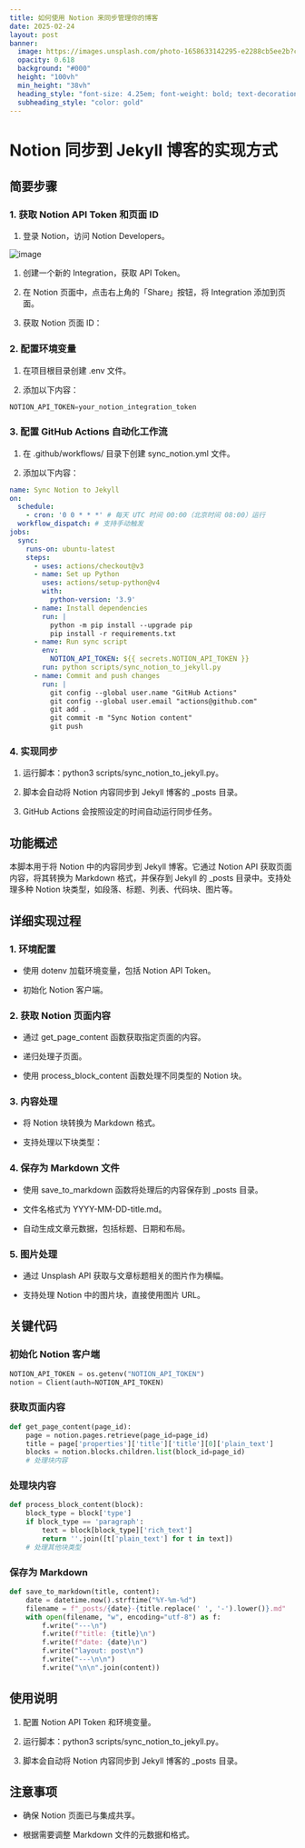```yaml
---
title: 如何使用 Notion 来同步管理你的博客
date: 2025-02-24
layout: post
banner:
  image: https://images.unsplash.com/photo-1658633142295-e2288cb5ee2b?crop=entropy&cs=tinysrgb&fit=max&fm=jpg&ixid=M3w2OTIwMzJ8MHwxfHJhbmRvbXx8fHx8fHx8fDE3NDA0MTQzNDB8&ixlib=rb-4.0.3&q=80&w=1080
  opacity: 0.618
  background: "#000"
  height: "100vh"
  min_height: "38vh"
  heading_style: "font-size: 4.25em; font-weight: bold; text-decoration: underline"
  subheading_style: "color: gold"
---
```


# Notion 同步到 Jekyll 博客的实现方式

## 简要步骤

### 1. 获取 Notion API Token 和页面 ID

1. 登录 Notion，访问 Notion Developers。

![image](https://prod-files-secure.s3.us-west-2.amazonaws.com/a7a0cc5a-89b9-4cda-8686-1fba0ca52f40/d19c1afe-dea5-4312-9333-786b0ba83054/image.png?X-Amz-Algorithm=AWS4-HMAC-SHA256&X-Amz-Content-Sha256=UNSIGNED-PAYLOAD&X-Amz-Credential=ASIAZI2LB466UT2OFDLO%2F20250224%2Fus-west-2%2Fs3%2Faws4_request&X-Amz-Date=20250224T162539Z&X-Amz-Expires=3600&X-Amz-Security-Token=IQoJb3JpZ2luX2VjEPj%2F%2F%2F%2F%2F%2F%2F%2F%2F%2FwEaCXVzLXdlc3QtMiJHMEUCIQDTG6v7EBBIzdEuK%2F64wh1m3pO%2BoCBEkMCOjAa1NI1uawIgS8ybHDMcxfqfUHn%2BMKwUu918aiYVz5ZbEn7LR7lt2Vwq%2FwMIMBAAGgw2Mzc0MjMxODM4MDUiDKnxB9zBos8jyQfsNCrcA%2B84%2BPxNbOVrefEa%2B7VSYuz2Js84BI6DdfLVd541iPoqmNxr6tHx4fQ%2BvNEuOM%2F%2F1KETDczjL1HpoVKMWgEnoFfrVDR71A4OriYLqv40e60oE1ktLPcCJyTUtDhZIwqQIypRjSAFDV2sa%2FtBdqpG723djs8%2F576VoJGwPpHYRouwh5Bsv3ZF4A34RJtAzDO9TJ8cOrskuLu2S36UoS0SJJSheanLhCHmYRUOH7F57fZD%2BB%2F4OxXTJKIvGvyjICgw4k3SbC4T0nJzj%2FusRxOlkswIvlKfus5YFWinJKMY%2BDFPAyjCEGPUJ9OiXBS%2FC2jkaffwoPiKUrp3uFmcNt%2FL%2BBlTXiQIa3OLuGiq2mH0wr5kEW5J8kPmaXWhqQX24XUxm6RSlsqAWvH2zG6nX2EnKvBqotYdQq6vstRK3D%2Bl274RlnPeJma9ldhAuiScHfzcfJ0qruZ6UIY2oeZLTsdYhwaoOBJgQVARIBrkMNo06aL%2FW2ktDrDFZs8IsV3h0njvsiTXCSoCbL%2B7ivz37KAx%2BmXcsL8%2B7AnLRYVdOrWrQBGTKe6QNsbyPqnTAIE9YaI2STzlw1TXn8PGrlPjNCwBpv%2FhBBmczVf7MS1f62paYRjCbgp%2BlR%2FF%2FqMnfvygMKac8r0GOqUBMf42AvWf8RYNedawUKi43pmYfli%2FjaOqWEKzxsjKYGuT34gdHz4Gx0NX7vMsfVQDOoejt6ZeyzF2eJjNSbM4rQbclBiXUsJM2RL%2BNbeY18qPkN6wG0a%2FXezF6kB6yr7Abd4Gf5HbBsOFSYyk%2BK1eZpP8bqN8gklit2O0Ke%2B36qS2WHUHvIw2u0A0A3R%2BktyaUkQG0zDcBvRigEBozByjZ%2FWddmo0&X-Amz-Signature=4a6fdbbec8b46d10d68d9bd183eeabe81a2970190d955f25d9261c141419c4fc&X-Amz-SignedHeaders=host&x-id=GetObject)

1. 创建一个新的 Integration，获取 API Token。

1. 在 Notion 页面中，点击右上角的「Share」按钮，将 Integration 添加到页面。

1. 获取 Notion 页面 ID：


### 2. 配置环境变量

1. 在项目根目录创建 .env 文件。

1. 添加以下内容：

```javascript
NOTION_API_TOKEN=your_notion_integration_token
```

### 3. 配置 GitHub Actions 自动化工作流

1. 在 .github/workflows/ 目录下创建 sync_notion.yml 文件。

1. 添加以下内容：

```yaml
name: Sync Notion to Jekyll
on:
  schedule:
    - cron: '0 0 * * *' # 每天 UTC 时间 00:00（北京时间 08:00）运行
  workflow_dispatch: # 支持手动触发
jobs:
  sync:
    runs-on: ubuntu-latest
    steps:
      - uses: actions/checkout@v3
      - name: Set up Python
        uses: actions/setup-python@v4
        with:
          python-version: '3.9'
      - name: Install dependencies
        run: |
          python -m pip install --upgrade pip
          pip install -r requirements.txt
      - name: Run sync script
        env:
          NOTION_API_TOKEN: ${{ secrets.NOTION_API_TOKEN }}
        run: python scripts/sync_notion_to_jekyll.py
      - name: Commit and push changes
        run: |
          git config --global user.name "GitHub Actions"
          git config --global user.email "actions@github.com"
          git add .
          git commit -m "Sync Notion content"
          git push
```

### 4. 实现同步

1. 运行脚本：python3 scripts/sync_notion_to_jekyll.py。

1. 脚本会自动将 Notion 内容同步到 Jekyll 博客的 _posts 目录。

1. GitHub Actions 会按照设定的时间自动运行同步任务。

## 功能概述

本脚本用于将 Notion 中的内容同步到 Jekyll 博客。它通过 Notion API 获取页面内容，将其转换为 Markdown 格式，并保存到 Jekyll 的 _posts 目录中。支持处理多种 Notion 块类型，如段落、标题、列表、代码块、图片等。

## 详细实现过程

### 1. 环境配置

- 使用 dotenv 加载环境变量，包括 Notion API Token。

- 初始化 Notion 客户端。

### 2. 获取 Notion 页面内容

- 通过 get_page_content 函数获取指定页面的内容。

- 递归处理子页面。

- 使用 process_block_content 函数处理不同类型的 Notion 块。

### 3. 内容处理

- 将 Notion 块转换为 Markdown 格式。

- 支持处理以下块类型：


### 4. 保存为 Markdown 文件

- 使用 save_to_markdown 函数将处理后的内容保存到 _posts 目录。

- 文件名格式为 YYYY-MM-DD-title.md。

- 自动生成文章元数据，包括标题、日期和布局。

### 5. 图片处理

- 通过 Unsplash API 获取与文章标题相关的图片作为横幅。

- 支持处理 Notion 中的图片块，直接使用图片 URL。

## 关键代码

### 初始化 Notion 客户端

```python
NOTION_API_TOKEN = os.getenv("NOTION_API_TOKEN")
notion = Client(auth=NOTION_API_TOKEN)
```

### 获取页面内容

```python
def get_page_content(page_id):
    page = notion.pages.retrieve(page_id=page_id)
    title = page['properties']['title']['title'][0]['plain_text']
    blocks = notion.blocks.children.list(block_id=page_id)
    # 处理块内容
```

### 处理块内容

```python
def process_block_content(block):
    block_type = block['type']
    if block_type == 'paragraph':
        text = block[block_type]['rich_text']
        return ''.join([t['plain_text'] for t in text])
    # 处理其他块类型
```

### 保存为 Markdown

```python
def save_to_markdown(title, content):
    date = datetime.now().strftime("%Y-%m-%d")
    filename = f"_posts/{date}-{title.replace(' ', '-').lower()}.md"
    with open(filename, "w", encoding="utf-8") as f:
        f.write("---\n")
        f.write(f"title: {title}\n")
        f.write(f"date: {date}\n")
        f.write("layout: post\n")
        f.write("---\n\n")
        f.write("\n\n".join(content))
```

## 使用说明

1. 配置 Notion API Token 和环境变量。

1. 运行脚本：python3 scripts/sync_notion_to_jekyll.py。

1. 脚本会自动将 Notion 内容同步到 Jekyll 博客的 _posts 目录。

## 注意事项

- 确保 Notion 页面已与集成共享。

- 根据需要调整 Markdown 文件的元数据和格式。